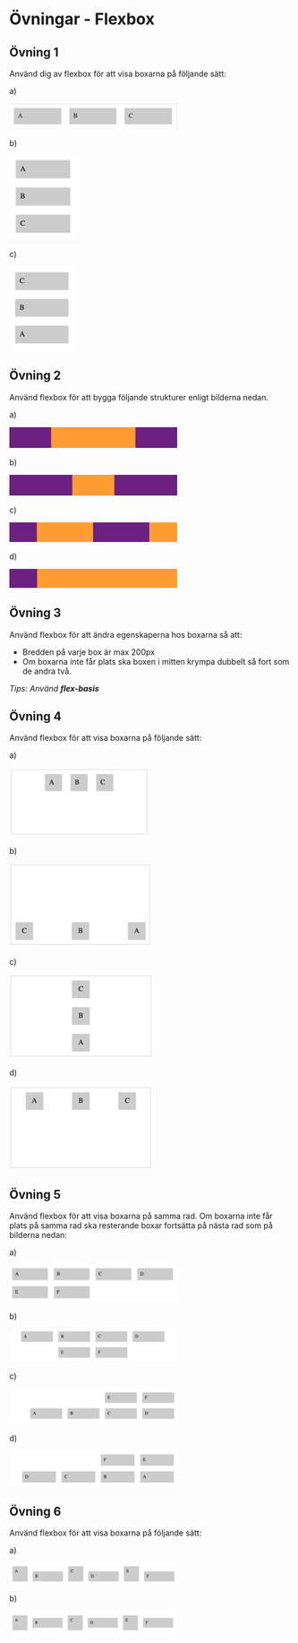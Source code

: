 # Övningar - Flexbox

## Övning 1
Använd dig av flexbox för att visa boxarna på följande sätt:

a)

![1a](images/1-a.png)

b)

![1b](images/1-b.png)

c)

![1c](images/1-c.png)

## Övning 2

Använd flexbox för att bygga följande strukturer enligt bilderna nedan.

a)

![2a](images/2-a.png)

b)

![2b](images/2-b.png)

c)

![2c](images/2-c.png)

d)

![2d](images/2-d.png)

## Övning 3

Använd flexbox för att ändra egenskaperna hos boxarna så att:

* Bredden på varje box är max 200px
* Om boxarna inte får plats ska boxen i mitten krympa dubbelt så fort som de andra två.

_Tips: Använd **flex-basis**_

## Övning 4

Använd flexbox för att visa boxarna på följande sätt:

a)

![4a](images/4-a.png)

b)

![4b](images/4-b.png)

c)

![4c](images/4-c.png)

d)

![4d](images/4-d.png)

## Övning 5

Använd flexbox för att visa boxarna på samma rad. Om boxarna inte får plats på samma rad ska resterande boxar fortsätta på nästa rad som på bilderna nedan:

a)

![5a](images/5-a.png)

b)

![5b](images/5-b.png)

c)

![5c](images/5-c.png)

d)

![5d](images/5-d.png)

## Övning 6
Använd flexbox för att visa boxarna på följande sätt:

a)

![6a](images/6-a.png)

b)

![6b](images/6-b.png)
